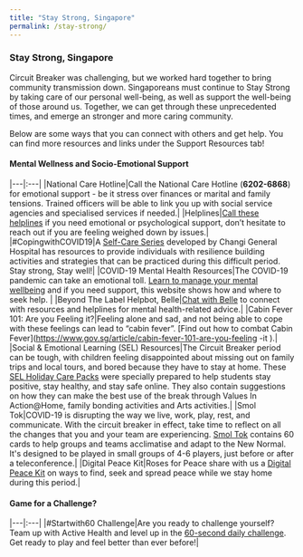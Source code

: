 ```yaml
---
title: "Stay Strong, Singapore"
permalink: /stay-strong/
---
```


### Stay Strong, Singapore

Circuit Breaker was challenging, but we worked hard together to bring community transmission down. Singaporeans must continue to Stay Strong by taking care of our personal well-being, as well as support the well-being of those around us. Together, we can get through these unprecedented times, and emerge an stronger and more caring community. 

Below are some ways that you can connect with others and get help. You can find more resources and links under the Support Resources tab!


#### Mental Wellness and Socio-Emotional Support 

|---|:---|
|National Care Hotline|Call the National Care Hotline (**6202-6868**) for emotional support - be it stress over finances or marital and family tensions. Trained officers will be able to link you up with social service agencies and specialised services if needed.|
|Helplines|[Call these helplines](https://go.gov.sg/helplines) if you need emotional or psychological support, don’t hesitate to reach out if you are feeling weighed down by issues.|
|#CopingwithCOVID19|A [Self-Care Series](https://www.cgh.com.sg/centres-services/tracs/Pages/Coping%20With%20COVID-19.aspx) developed by Changi General Hospital has resources to provide individuals with resilience building activities and strategies that can be practiced during this difficult period. Stay strong, Stay well!|
|COVID-19 Mental Health Resources|The COVID-19 pandemic can take an emotional toll. [Learn to manage your mental wellbeing](https://www.stayprepared.sg/mymentalhealth) and if you need support, this website shows how and where to seek help. |
|Beyond The Label Helpbot, Belle|[Chat with Belle](https://www.ncss.gov.sg/Our-Initiatives/Beyond-The-Label/BTLColumnData/Belle,-Beyond-the-Label-Helpbot ) to connect with resources and helplines for mental health-related advice.|
|Cabin Fever 101: Are you Feeling it?|Feeling alone and sad, and not being able to cope with these feelings can lead to “cabin fever”. [Find out how to combat Cabin Fever](https://www.gov.sg/article/cabin-fever-101-are-you-feeling -it ).|
|Social & Emotional Learning (SEL) Resources|The Circuit Breaker period can be tough, with children feeling disappointed about missing out on family trips and local tours, and bored because they have to stay at home. These [SEL Holiday Care Packs](https://www.moe.gov.sg/education/programmes/social-and-emotional-learning/sel-resources-for-parents) were specially prepared to help students stay positive, stay healthy, and stay safe online. They also contain suggestions on how they can make the best use of the break through Values In Action@Home, family bonding activities and Arts activities.|
|Smol Tok|COVID-19 is disrupting the way we live, work, play, rest, and communicate. With the circuit breaker in effect, take time to reflect on all the changes that you and your team are experiencing. [Smol Tok](https://www.starknicked.com/new-normal) contains 60 cards to help groups and teams acclimatise and adapt to the New Normal. It's designed to be played in small groups of 4-6 players, just before or after a teleconference.|
|Digital Peace Kit|Roses for Peace share with us a [Digital Peace Kit](https://www.facebook.com/RosesOfPeace/posts/2329345003835612) on ways to find, seek and spread peace while we stay home during this period.|

#### Game for a Challenge?

|---|:---|
|#Startwith60 Challenge|Are you ready to challenge yourself? Team up with Active Health and level up in the [60-second daily challenge](https://campaign.activehealth.sg/startwith60?utm_campaign=circuit-breaker&utm_source=sgunited-connect&utm_medium=textlink). Get ready to play and feel better than ever before!|



